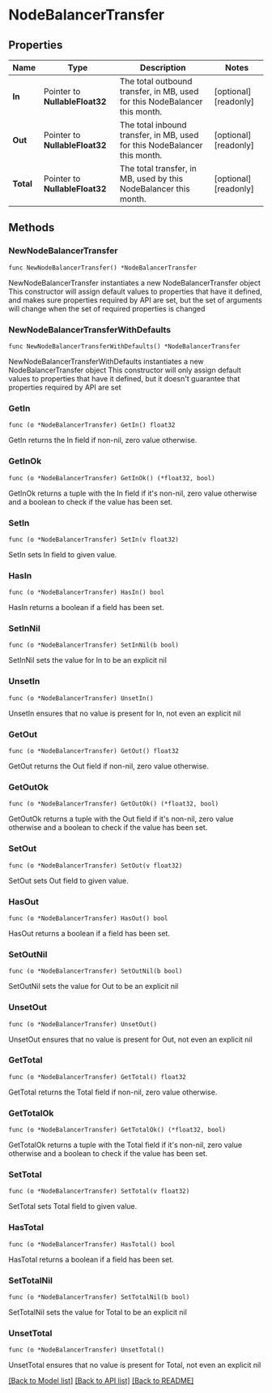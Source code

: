 # NodeBalancerTransfer

## Properties

Name | Type | Description | Notes
------------ | ------------- | ------------- | -------------
**In** | Pointer to **NullableFloat32** | The total outbound transfer, in MB, used for this NodeBalancer this month. | [optional] [readonly] 
**Out** | Pointer to **NullableFloat32** | The total inbound transfer, in MB, used for this NodeBalancer this month. | [optional] [readonly] 
**Total** | Pointer to **NullableFloat32** | The total transfer, in MB, used by this NodeBalancer this month. | [optional] [readonly] 

## Methods

### NewNodeBalancerTransfer

`func NewNodeBalancerTransfer() *NodeBalancerTransfer`

NewNodeBalancerTransfer instantiates a new NodeBalancerTransfer object
This constructor will assign default values to properties that have it defined,
and makes sure properties required by API are set, but the set of arguments
will change when the set of required properties is changed

### NewNodeBalancerTransferWithDefaults

`func NewNodeBalancerTransferWithDefaults() *NodeBalancerTransfer`

NewNodeBalancerTransferWithDefaults instantiates a new NodeBalancerTransfer object
This constructor will only assign default values to properties that have it defined,
but it doesn't guarantee that properties required by API are set

### GetIn

`func (o *NodeBalancerTransfer) GetIn() float32`

GetIn returns the In field if non-nil, zero value otherwise.

### GetInOk

`func (o *NodeBalancerTransfer) GetInOk() (*float32, bool)`

GetInOk returns a tuple with the In field if it's non-nil, zero value otherwise
and a boolean to check if the value has been set.

### SetIn

`func (o *NodeBalancerTransfer) SetIn(v float32)`

SetIn sets In field to given value.

### HasIn

`func (o *NodeBalancerTransfer) HasIn() bool`

HasIn returns a boolean if a field has been set.

### SetInNil

`func (o *NodeBalancerTransfer) SetInNil(b bool)`

 SetInNil sets the value for In to be an explicit nil

### UnsetIn
`func (o *NodeBalancerTransfer) UnsetIn()`

UnsetIn ensures that no value is present for In, not even an explicit nil
### GetOut

`func (o *NodeBalancerTransfer) GetOut() float32`

GetOut returns the Out field if non-nil, zero value otherwise.

### GetOutOk

`func (o *NodeBalancerTransfer) GetOutOk() (*float32, bool)`

GetOutOk returns a tuple with the Out field if it's non-nil, zero value otherwise
and a boolean to check if the value has been set.

### SetOut

`func (o *NodeBalancerTransfer) SetOut(v float32)`

SetOut sets Out field to given value.

### HasOut

`func (o *NodeBalancerTransfer) HasOut() bool`

HasOut returns a boolean if a field has been set.

### SetOutNil

`func (o *NodeBalancerTransfer) SetOutNil(b bool)`

 SetOutNil sets the value for Out to be an explicit nil

### UnsetOut
`func (o *NodeBalancerTransfer) UnsetOut()`

UnsetOut ensures that no value is present for Out, not even an explicit nil
### GetTotal

`func (o *NodeBalancerTransfer) GetTotal() float32`

GetTotal returns the Total field if non-nil, zero value otherwise.

### GetTotalOk

`func (o *NodeBalancerTransfer) GetTotalOk() (*float32, bool)`

GetTotalOk returns a tuple with the Total field if it's non-nil, zero value otherwise
and a boolean to check if the value has been set.

### SetTotal

`func (o *NodeBalancerTransfer) SetTotal(v float32)`

SetTotal sets Total field to given value.

### HasTotal

`func (o *NodeBalancerTransfer) HasTotal() bool`

HasTotal returns a boolean if a field has been set.

### SetTotalNil

`func (o *NodeBalancerTransfer) SetTotalNil(b bool)`

 SetTotalNil sets the value for Total to be an explicit nil

### UnsetTotal
`func (o *NodeBalancerTransfer) UnsetTotal()`

UnsetTotal ensures that no value is present for Total, not even an explicit nil

[[Back to Model list]](../README.md#documentation-for-models) [[Back to API list]](../README.md#documentation-for-api-endpoints) [[Back to README]](../README.md)


